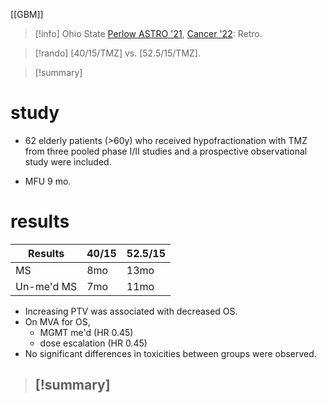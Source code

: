 [[GBM]]
>[!info] 
Ohio State [Perlow ASTRO '21](https://www.redjournal.org/article/S0360-3016(21)02467-6/pdf), [Cancer '22](https://acsjournals.onlinelibrary.wiley.com/doi/10.1002/cncr.34192): Retro.

>[!rando] 
> [40/15/TMZ] vs. [52.5/15/TMZ].  

>[!summary] 
>
# study
- 62 elderly patients (>60y) who received hypofractionation with TMZ from three pooled phase I/II studies and a prospective observational study were included.

- MFU 9 mo.
# results
| Results    | 40/15 | 52.5/15 |
| ---------- | ----- | ------- |
| MS         | 8mo   | 13mo    |
| Un-me'd MS | 7mo   | 11mo    |
- Increasing PTV was associated with decreased OS. 
- On MVA for OS,
	- MGMT me'd (HR 0.45)
	- dose escalation (HR 0.45)
- No significant differences in toxicities between groups were observed.
>[!summary] 
>- 